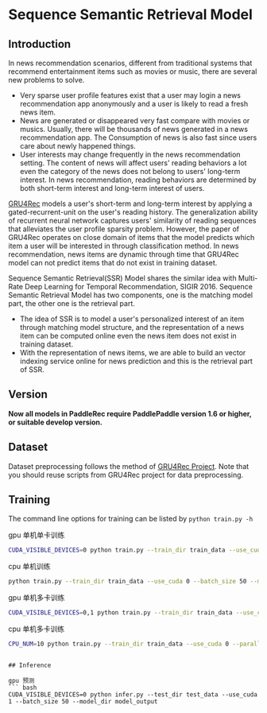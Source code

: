 # Sequence Semantic Retrieval Model

## Introduction
In news recommendation scenarios, different from traditional systems that recommend entertainment items such as movies or music, there are several new problems to solve.
- Very sparse user profile features exist that a user may login a news recommendation app anonymously and a user is likely to read a fresh news item.
- News are generated or disappeared very fast compare with movies or musics. Usually, there will be thousands of news generated in a news recommendation app. The Consumption of news is also fast since users care about newly happened things.
- User interests may change frequently in the news recommendation setting. The content of news will affect users' reading behaviors a lot even the category of the news does not belong to users' long-term interest. In news recommendation, reading behaviors are determined by both short-term interest and long-term interest of users.

[GRU4Rec](https://github.com/PaddlePaddle/models/tree/develop/fluid/PaddleRec/gru4rec) models a user's short-term and long-term interest by applying a gated-recurrent-unit on the user's reading history. The generalization ability of recurrent neural network captures users' similarity of reading sequences that alleviates the user profile sparsity problem. However, the paper of GRU4Rec operates on close domain of items that the model predicts which item a user will be interested in through classification method. In news recommendation, news items are dynamic through time that GRU4Rec model can not predict items that do not exist in training dataset.

Sequence Semantic Retrieval(SSR) Model shares the similar idea with Multi-Rate Deep Learning for Temporal Recommendation, SIGIR 2016. Sequence Semantic Retrieval Model has two components, one is the matching model part, the other one is the retrieval part.
- The idea of SSR is to model a user's personalized interest of an item through matching model structure, and the representation of a news item can be computed online even the news item does not exist in training dataset.
- With the representation of news items, we are able to build an vector indexing service online for news prediction and this is the retrieval part of SSR.

## Version
**Now all models in PaddleRec require PaddlePaddle version 1.6 or higher, or suitable develop version.**


## Dataset
Dataset preprocessing follows the method of [GRU4Rec Project](https://github.com/PaddlePaddle/models/tree/develop/fluid/PaddleRec/gru4rec). Note that you should reuse scripts from GRU4Rec project for data preprocessing.

## Training

The command line options for training can be listed by `python train.py -h`

gpu 单机单卡训练
``` bash
CUDA_VISIBLE_DEVICES=0 python train.py --train_dir train_data --use_cuda 1 --batch_size 50 --model_dir model_output
```

cpu 单机训练
``` bash
python train.py --train_dir train_data --use_cuda 0 --batch_size 50 --model_dir model_output
```

gpu 单机多卡训练
``` bash
CUDA_VISIBLE_DEVICES=0,1 python train.py --train_dir train_data --use_cuda 1 --parallel 1 --batch_size 50 --model_dir model_output --num_devices 2
```

cpu 单机多卡训练
``` bash
CPU_NUM=10 python train.py --train_dir train_data --use_cuda 0 --parallel 1 --batch_size 50 --model_dir model_output --num_devices 10
```

```

## Inference

gpu 预测
``` bash
CUDA_VISIBLE_DEVICES=0 python infer.py --test_dir test_data --use_cuda 1 --batch_size 50 --model_dir model_output
```
